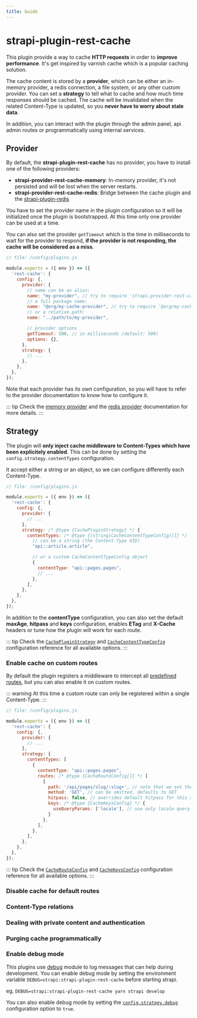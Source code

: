 ```yaml
---
title: Guide
---
```


# strapi-plugin-rest-cache

This plugin provide a way to cache **HTTP requests** in order to **improve performance**. It's get inspired by varnish cache which is a popular caching solution.

The cache content is stored by a **provider**, which can be either an in-memory provider, a redis connection, a file system, or any other custom provider.
You can set a **strategy** to tell what to cache and how much time responses should be cached. The cache will be invalidated when the related Content-Type is updated, so you **never have to worry about stale data**.

In addition, you can interact with the plugin through the admin panel, api admin routes or programmatically using internal services.

## Provider

By default, the **strapi-plugin-rest-cache** has no provider, you have to install one of the following providers:

- **strapi-provider-rest-cache-memory**: In-memory provider, it's not persisted and will be lost when the server restarts.
- **strapi-provider-rest-cache-redis**: Bridge between the cache plugin and the [strapi-plugin-redis](https://github.com/strapi-community/strapi-plugin-redis)

You have to set the provider name in the plugin configuration so it will be initialized once the plugin is bootstrapped. At this time only one provider can be used at a time.

You can also set the provider `getTimeout` which is the time in milliseconds to wait for the provider to respond, **if the provider is not responding, the cache will be considered as a miss**.

```js {6-17}
// file: /config/plugins.js

module.exports = ({ env }) => ({
  'rest-cache': {
    config: {,
      provider: {
        // name can be an alias:
        name: "my-provider", // try to require 'strapi-provider-rest-cache-my-provider'
        // a full package name:
        name: "@org/my-cache-provider", // try to require '@org/my-cache-provider'
        // or a relative path:
        name: "../path/to/my-provider",

        // provider options
        getTimeout: 500, // in milliseconds (default: 500)
        options: {},
      },
      strategy: {
        // ...
      },
    },
  },
});
```

Note that each provider has its own configuration, so you will have to refer to the provider documentation to know how to configure it.

::: tip
Check the [memory provider](./memory-provider.html) and the [redis provider](./redis-provider.html) documentation for more details.
:::

## Strategy

The plugin will **only inject cache middleware to Content-Types which have been explicitely enabled**. This can be done by setting the `config.strategy.contentTypes` configuration.

It accept either a string or an object, so we can configure differently each Content-Type.

```js {9-20}
// file: /config/plugins.js

module.exports = ({ env }) => ({
  'rest-cache': {
    config: {,
      provider: {
        // ...
      },
      strategy: /* @type {CachePluginStrategy} */ {
        contentTypes: /* @type {(string|CacheContentTypeConfig)[]} */ [
          // can be a string (the Content-Type UID)
          "api::article.article",

          // or a custom CacheContentTypeConfig object
          {
            contentType: "api::pages.pages",
            // ...
          },
        ],
      },
    },
  },
});
```

In addition to the **contentType** configuration, you can also set the default **maxAge**, **hitpass** and **keys** configuration, enables **ETag** and **X-Cache** headers or tune how the plugin will work for each route.

::: tip
Check the [`CachePluginStrategy`](./configuration-reference.html#cachepluginstrategy) and [`CacheContentTypeConfig`](./configuration-reference.html#cachecontenttypeconfig) configuration reference for all available options.
:::

### Enable cache on custom routes

By default the plugin registers a middleware to intercept all [predefined routes](https://docs.strapi.io/developer-docs/latest/developer-resources/database-apis-reference/rest-api.html#api-endpoints), but you can also enable it on custom routes.

::: warning
At this time a custom route can only be registered within a single Content-Type.
:::

```js {13-22}
// file: /config/plugins.js

module.exports = ({ env }) => ({
  'rest-cache': {
    config: {,
      provider: {
        // ...
      },
      strategy: {
        contentTypes: [
          {
            contentType: "api::pages.pages",
            routes: /* @type {CacheRouteConfig[]} */ [
              {
                path: '/api/pages/slug/:slug+', // note that we set the /api prefix here
                method: 'GET', // can be omitted, defaults to GET
                hitpass: false, // overrides default hitpass for this route
                keys: /* @type {CacheKeysConfig} */ {
                  useQueryParams: ['locale'], // use only locale query param for keys
                }
              },
            ],
          },
        ],
      },
    },
  },
});
```

::: tip
Check the [`CacheRouteConfig`](./configuration-reference.html#cacherouteconfig) and [`CacheKeysConfig`](./configuration-reference.html#cachekeysconfig) configuration reference for all available options.
:::

### Disable cache for default routes

### Content-Type relations

### Dealing with private content and authentication

### Purging cache programmatically

### Enable debug mode

This plugins use [debug](https://www.npmjs.com/package/debug) module to log messages that can help during development.
You can enable debug mode by setting the environment variable `DEBUG=strapi:strapi-plugin-rest-cache` before starting strapi.

eg. `DEBUG=strapi:strapi-plugin-rest-cache yarn strapi develop`

You can also enable debug mode by setting the [`config.strategy.debug`](./configuration-reference.html#debug) configuration option to `true`.
